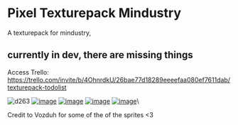 # Pixel Texturepack Mindustry
A texturepack for mindustry, <h2><b>currently in dev, there are missing things</b></h2>

Access Trello:
https://trello.com/invite/b/4OhnrdkU/26bae77d18289eeeefaa080ef7611dab/texturepack-todolist

![d263](https://user-images.githubusercontent.com/13158938/149653710-5c1e34f7-9cd3-4577-95ca-cc3d66a14c9f.gif)
<a href="https://ibb.co/zPsDPmY"><img src="https://i.ibb.co/mhJghRw/image.png" alt="image" border="0"></a>
<a href="https://ibb.co/BqQ23TD"><img src="https://i.ibb.co/t8vpKYf/image.png" alt="image" border="0"></a>
<a href="https://ibb.co/nzDcpCY"><img src="https://i.ibb.co/J5z7ZQG/image.png" alt="image" border="0"></a>
<a href="https://ibb.co/TWB45Pc"><img src="https://i.ibb.co/g4MSCty/image.png" alt="image" border="0"></a>\

Credit to Vozduh for some of the of the sprites <3

